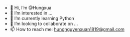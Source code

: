 - 👋 Hi, I’m @Hungxua
- 👀 I’m interested in ...
- 🌱 I’m currently learning Python
- 💞️ I’m looking to collaborate on ...
- 📫 How to reach me: hungnguyenxuan1819@gmail.com

<!---
Hungxua/Hungxua is a ✨ special ✨ repository because its `README.md` (this file) appears on your GitHub profile.
You can click the Preview link to take a look at your changes.
--->
